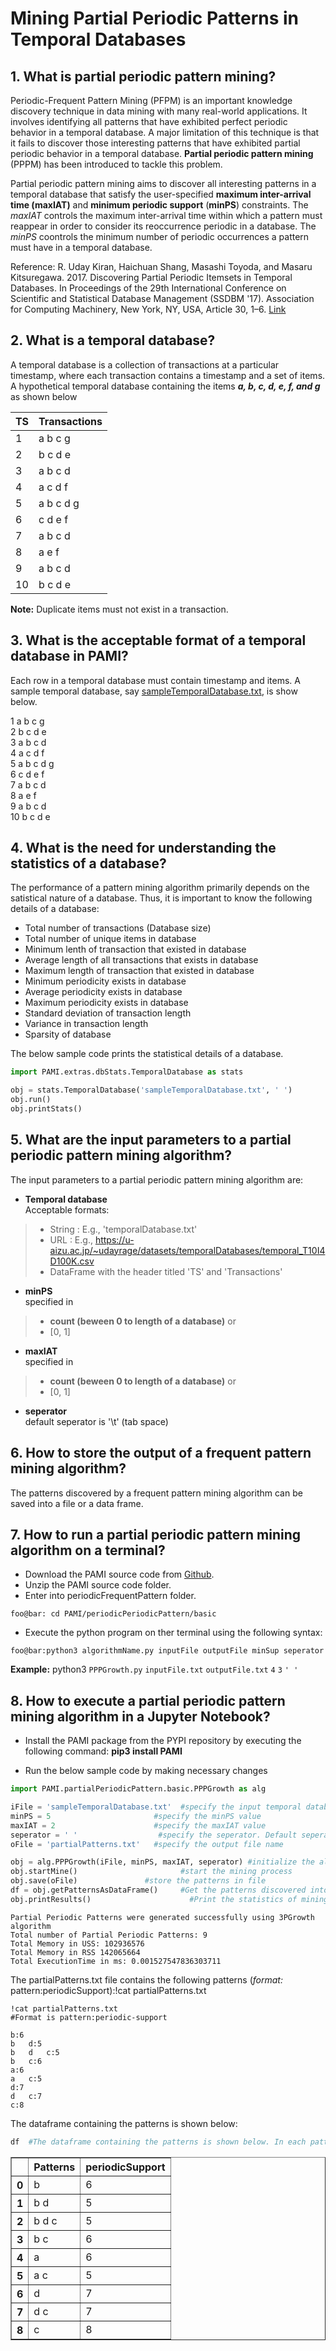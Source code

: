 # Mining Partial Periodic Patterns in Temporal Databases

## 1. What is partial periodic pattern mining?

Periodic-Frequent Pattern Mining (PFPM) is an important knowledge discovery technique in data mining with many real-world applications. It involves identifying all patterns that have exhibited perfect periodic behavior in a temporal database. A major limitation of this technique is that it fails to discover those interesting patterns that have exhibited partial periodic behavior in a temporal database. **Partial periodic pattern mining** (PPPM) has been introduced to tackle this problem.

Partial periodic pattern mining aims to discover all interesting patterns in a temporal database that satisfy the user-specified **maximum inter-arrival time (maxIAT)** and **minimum periodic support** (**minPS**) constraints. The *maxIAT* controls the maximum inter-arrival time within which a pattern must reappear in order to consider its reoccurrence periodic in a database. The *minPS* coontrols the minimum number of periodic occurrences a pattern must have in a temporal database.
 
Reference: R. Uday Kiran, Haichuan Shang, Masashi Toyoda, and Masaru Kitsuregawa. 2017. Discovering Partial Periodic Itemsets in Temporal Databases. In Proceedings of the 29th International Conference on Scientific and Statistical Database Management (SSDBM '17). Association for Computing Machinery, New York, NY, USA, Article 30, 1–6. [Link](https://doi.org/10.1145/3085504.3085535)

## 2. What is a temporal database?

A temporal database is a collection of transactions at a particular timestamp, where each transaction contains a timestamp and a set of items. <br> A hypothetical temporal database containing the items **_a, b, c, d, e, f, and g_** as shown below

| TS  | Transactions |
|-----|--------------|
| 1   | a b c g      |
| 2   | b c d e      |
| 3   | a b c d      | 
| 4   | a c d f      |
| 5   | a b c d g    |
| 6   | c d e f      |
| 7   | a b c d      |
| 8   | a e f        | 
| 9   | a b c d      |
| 10  | b c d e      |

__Note:__  Duplicate items must not exist in a transaction.

## 3. What is the acceptable format of a temporal database in PAMI?
Each row in a temporal database must contain timestamp and items. A sample temporal database, say [sampleTemporalDatabase.txt](sampleTemporalDatabase.txt), is show below.

1 a b c g <br>
2 b c d e <br>
3 a b c d <br>
4 a c d f <br>
5 a b c d g <br>
6 c d e f <br>
7 a b c d <br>
8 a e f <br>
9 a b c d <br>
10 b c d e <br>

## 4. What is the need for understanding the statistics of a database?
The performance of a pattern mining algorithm primarily depends on the satistical nature of a database. Thus, it is important to know the following details of a database:

* Total number of transactions (Database size)
* Total number of unique items in database
* Minimum lenth of transaction that existed in database
* Average length of all transactions that exists in database
* Maximum length of transaction that existed in database
* Minimum periodicity exists in database
* Average periodicity exists in database
* Maximum periodicity exists in database
* Standard deviation of transaction length
* Variance in transaction length
* Sparsity of database

The below sample code prints the statistical details of a database.

```python
import PAMI.extras.dbStats.TemporalDatabase as stats

obj = stats.TemporalDatabase('sampleTemporalDatabase.txt', ' ')
obj.run()
obj.printStats() 
```

## 5.  What are the input parameters to a partial periodic pattern mining algorithm?

The input parameters to a partial periodic pattern mining algorithm are: 
* __Temporal database__  <br> Acceptable formats:
> * String : E.g., 'temporalDatabase.txt'
> * URL  : E.g., https://u-aizu.ac.jp/~udayrage/datasets/temporalDatabases/temporal_T10I4D100K.csv
> * DataFrame with the header titled 'TS' and 'Transactions'

* __minPS__  <br> specified in 
> * __count (beween 0 to length of a database)__ or 
> * [0, 1]

* __maxIAT__  <br> specified in 
> * __count (beween 0 to length of a database)__ or 
> * [0, 1]

* __seperator__ <br> default seperator is '\t' (tab space)

## 6. How to store the output of a frequent pattern mining algorithm?
The patterns discovered by a frequent pattern mining algorithm can be saved into a file or a data frame.

## 7. How to run a partial periodic pattern mining algorithm on a terminal?

* Download the PAMI source code from [Github](https://github.com/udayRage/PAMI/archive/refs/heads/main.zip).
* Unzip the PAMI source code folder.
* Enter into periodicFrequentPattern folder.

```console
foo@bar: cd PAMI/periodicPeriodicPattern/basic
```
* Execute the python program on ther terminal using the following syntax:

```console 
foo@bar:python3 algorithmName.py inputFile outputFile minSup seperator
```

__Example:__ python3 `PPPGrowth.py` `inputFile.txt` `outputFile.txt` `4`  `3` `' '`

## 8. How to execute a partial periodic pattern mining algorithm in a Jupyter Notebook?

- Install the PAMI package from the PYPI repository by executing the following command:   **pip3 install PAMI**
* Run the below sample code by making necessary changes


```python
import PAMI.partialPeriodicPattern.basic.PPPGrowth as alg

iFile = 'sampleTemporalDatabase.txt'  #specify the input temporal database 
minPS = 5                       #specify the minPS value 
maxIAT = 2                      #specify the maxIAT value 
seperator = ' '                  #specify the seperator. Default seperator is tab space. 
oFile = 'partialPatterns.txt'   #specify the output file name

obj = alg.PPPGrowth(iFile, minPS, maxIAT, seperator) #initialize the algorithm 
obj.startMine()                       #start the mining process 
obj.save(oFile)               #store the patterns in file
df = obj.getPatternsAsDataFrame()     #Get the patterns discovered into a dataframe
obj.printResults()                      #Print the statistics of mining process
```

    Partial Periodic Patterns were generated successfully using 3PGrowth algorithm 
    Total number of Partial Periodic Patterns: 9
    Total Memory in USS: 102936576
    Total Memory in RSS 142065664
    Total ExecutionTime in ms: 0.001527547836303711


The partialPatterns.txt file contains the following patterns (*format:* pattern:periodicSupport):!cat partialPatterns.txt


```terminal
!cat partialPatterns.txt
#Format is pattern:periodic-support
```

    b:6 
    b	d:5 
    b	d	c:5 
    b	c:6 
    a:6 
    a	c:5 
    d:7 
    d	c:7 
    c:8 


The dataframe containing the patterns is shown below:


```python
df  #The dataframe containing the patterns is shown below. In each pattern, items were seperated from each other with a tab space (or \t). 
```




<div>
<style scoped>
    .dataframe tbody tr th:only-of-type {
        vertical-align: middle;
    }

    .dataframe tbody tr th {
        vertical-align: top;
    }

    .dataframe thead th {
        text-align: right;
    }
</style>
<table border="1" class="dataframe">
  <thead>
    <tr style="text-align: right;">
      <th></th>
      <th>Patterns</th>
      <th>periodicSupport</th>
    </tr>
  </thead>
  <tbody>
    <tr>
      <th>0</th>
      <td>b</td>
      <td>6</td>
    </tr>
    <tr>
      <th>1</th>
      <td>b d</td>
      <td>5</td>
    </tr>
    <tr>
      <th>2</th>
      <td>b d c</td>
      <td>5</td>
    </tr>
    <tr>
      <th>3</th>
      <td>b c</td>
      <td>6</td>
    </tr>
    <tr>
      <th>4</th>
      <td>a</td>
      <td>6</td>
    </tr>
    <tr>
      <th>5</th>
      <td>a c</td>
      <td>5</td>
    </tr>
    <tr>
      <th>6</th>
      <td>d</td>
      <td>7</td>
    </tr>
    <tr>
      <th>7</th>
      <td>d c</td>
      <td>7</td>
    </tr>
    <tr>
      <th>8</th>
      <td>c</td>
      <td>8</td>
    </tr>
  </tbody>
</table>
</div>


